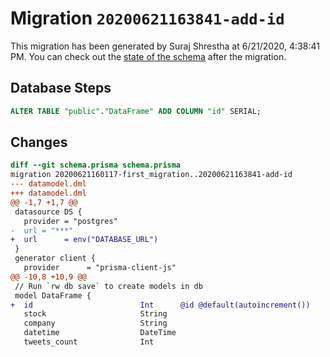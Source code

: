 # Migration `20200621163841-add-id`

This migration has been generated by Suraj Shrestha at 6/21/2020, 4:38:41 PM.
You can check out the [state of the schema](./schema.prisma) after the migration.

## Database Steps

```sql
ALTER TABLE "public"."DataFrame" ADD COLUMN "id" SERIAL;
```

## Changes

```diff
diff --git schema.prisma schema.prisma
migration 20200621160117-first_migration..20200621163841-add-id
--- datamodel.dml
+++ datamodel.dml
@@ -1,7 +1,7 @@
 datasource DS {
   provider = "postgres"
-  url = "***"
+  url      = env("DATABASE_URL")
 }
 generator client {
   provider      = "prisma-client-js"
@@ -10,8 +10,9 @@
 // Run `rw db save` to create models in db
 model DataFrame {
+  id                        Int      @id @default(autoincrement())
   stock                     String
   company                   String
   datetime                  DateTime
   tweets_count              Int
```


